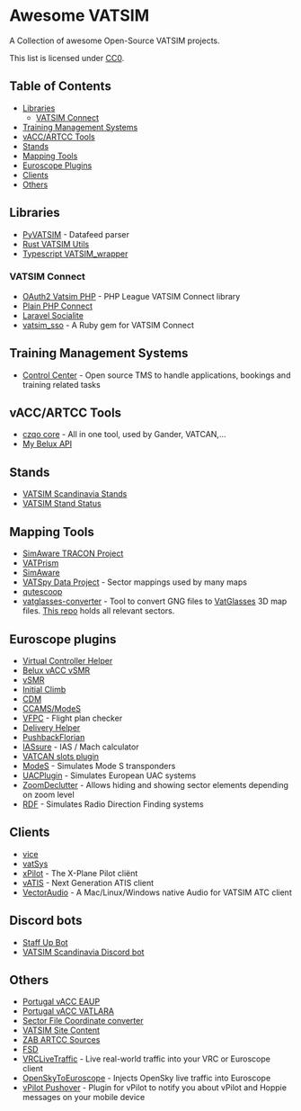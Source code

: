 # Awesome VATSIM
A Collection of awesome Open-Source VATSIM projects.

This list is licensed under [CC0](https://creativecommons.org/publicdomain/zero/1.0/legalcode).

## Table of Contents
- [Libraries](#libraries)
  - [VATSIM Connect](#vatsim-connect)
- [Training Management Systems](#training-management-systems)
- [vACC/ARTCC Tools](#vaccartcc-tools)
- [Stands](#stands)
- [Mapping Tools](#mapping-tools)
- [Euroscope Plugins](#euroscope-plugins)
- [Clients](#clients)
- [Others](#others)

## Libraries
- [PyVATSIM](https://pypi.org/project/pyvatsim/) - Datafeed parser
- [Rust VATSIM Utils](https://github.com/Celeo/vatsim_utils)
- [Typescript VATSIM_wrapper](https://github.com/Celeo/vatsim_wrapper)

### VATSIM Connect
- [OAuth2 Vatsim PHP](https://github.com/vatsimnetwork/oauth2-vatsim-php) - PHP League VATSIM Connect library
- [Plain PHP Connect](https://github.com/vatsimcaribbean/connect)
- [Laravel Socialite](https://github.com/SocialiteProviders/Vatsim)
- [vatsim_sso](https://github.com/pierr3/vatsim_sso) - A Ruby gem for VATSIM Connect

## Training Management Systems
- [Control Center](https://github.com/Vatsim-Scandinavia/controlcenter) - Open source TMS to handle applications, bookings and training related tasks

## vACC/ARTCC Tools
- [czqo core](https://github.com/czqoocavatsim/web) - All in one tool, used by Gander, VATCAN,...
- [My Belux API](https://git.sr.ht/~epse/belux-training-platform-api/)

## Stands
- [VATSIM Scandinavia Stands](https://github.com/Vatsim-Scandinavia/stands)
- [VATSIM Stand Status](https://github.com/atoff/vatsim-stand-status)

## Mapping Tools
- [SimAware TRACON Project](https://github.com/vatsimnetwork/simaware-tracon-project)
- [VATPrism](https://github.com/marvk/vatprism)
- [SimAware](https://github.com/maiuswong/simaware-express)
- [VATSpy Data Project](https://github.com/vatsimnetwork/vatspy-data-project/) - Sector mappings used by many maps
- [qutescoop](https://github.com/qutescoop/qutescoop/releases)
- [vatglasses-converter](https://github.com/MatisseBE/vatglasses-converter/) - Tool to convert GNG files to [VatGlasses](https://vatglasses.uk) 3D map files. [This repo](https://github.com/lennycolton/VATGlasses-Data) holds all relevant sectors.

## Euroscope plugins
- [Virtual Controller Helper](https://github.com/DrFreas/VCH)
- [Belux vACC vSMR](https://github.com/Epse/vSMR-belux)
- [vSMR](https://github.com/pierr3/vSMR)
- [Initial Climb](https://github.com/rpuig2001/InitialCimbPlugin)
- [CDM](https://github.com/rpuig2001/CDM)
- [CCAMS/ModeS](https://github.com/kusterjs/CCAMS)
- [VFPC](https://github.com/DrFreas/VFPC) - Flight plan checker
- [Delivery Helper](https://github.com/MorpheusXAUT/DelHel)
- [PushbackFlorian](https://github.com/MorpheusXAUT/PushbackFlorian)
- [IASsure](https://github.com/MorpheusXAUT/IASsure) - IAS / Mach calculator
- [VATCAN slots plugin](https://github.com/VATSIMCanada/Slots-Plugin)
- [ModeS](https://github.com/ogruetzmann/ModeS) - Simulates Mode S transponders
- [UACPlugin](https://github.com/pierr3/UACPlugin) - Simulates European UAC systems
- [ZoomDeclutter](https://github.com/pierr3/ZoomDeclutter) - Allows hiding and showing sector elements depending on zoom level
- [RDF](https://github.com/chembergj/RDF) - Simulates Radio Direction Finding systems

## Clients
- [vice](https://github.com/mmp/vice)
- [vatSys](https://github.com/vatSys)
- [xPilot](https://github.com/xpilot-project/xpilot) - The X-Plane Pilot cliënt
- [vATIS](https://github.com/vatis-project/vatis) - Next Generation ATIS client
- [VectorAudio](https://github.com/pierr3/VectorAudio) - A Mac/Linux/Windows native Audio for VATSIM  ATC client

## Discord bots
- [Staff Up Bot](https://github.com/Celeo/staff_up_bot)
- [VATSIM Scandinavia Discord bot](https://github.com/Vatsim-Scandinavia/discord-bot)

## Others
- [Portugal vACC EAUP](https://gitlab.com/portugal-vacc/eaup)
- [Portugal vACC VATLARA](https://gitlab.com/portugal-vacc/vatlara)
- [Sector File Coordinate converter](https://webtools.kusternet.ch/geo/coordinatesconverter)
- [VATSIM Site Content](https://github.com/vatsimnetwork/site-content)
- [ZAB ARTCC Sources](https://github.com/zabartcc)
- [FSD](https://github.com/kuroneko/fsd)
- [VRCLiveTraffic](https://github.com/Sequal32/vrclivetraffic) - Live real-world traffic into your VRC or Euroscope client
- [OpenSkyToEuroscope](https://github.com/aap007freak/OpenSkyToEuroscope) - Injects OpenSky live traffic into Euroscope
- [vPilot Pushover](https://github.com/blt950/vPilot-Pushover) - Plugin for vPilot to notify you about vPilot and Hoppie messages on your mobile device
